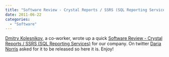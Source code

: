 ```yaml
---
title: "Software Review - Crystal Reports / SSRS (SQL Reporting Services)"
date: 2011-06-22
categories: 
  - "Software"
---
```


[Dmitry Kolesnikov](http://www.twitter.com/eurojdm), a co-worker, wrote up a quick [Software Review - Crystal Reports / SSRS (SQL Reporting Services)](https://docs.google.com/document/pub?id=1XYFZxT7clIt6ELxIq2qA60kFhuMb0--kmwdkuOibpaA) for our company. On twitter [Daria Norris](http://www.twitter.com/cfGothChic) asked for it to be released so here it is. Enjoy!
